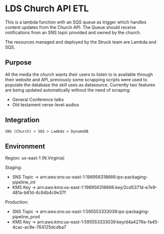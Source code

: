 # LDS Church API ETL

This is a lambda function with an SQS queue as trigger which handles content updates from the Church API. The Queue should receive notifications from an SNS topic provided and owned by the church.

The resources managed and deployed by the Struck team are Lambda and SQS.

## Purpose

All the media the church wants their users to listen to is available through their website and API, previously some scrapping scripts were used to populate the database the skill uses as datasource. Currently two features are being updated automatically without the need of scraping:

- General Conference talks
- Old testament verse-level audios

## Integration

`SNS (Church) > SQS > Lambda > DynamoDB`

## Environment

Region: us-east-1 (N.Virginia)

Staging:

- SNS Topic -> arn:aws:sns:us-east-1:198956318666:ips-packaging-pipeline_int
- KMS Key   -> arn:aws:kms:us-east-1:198956318666:key/2cd5371d-e7e9-481a-b61d-4c94b4c9e37f

Production:

- SNS Topic -> arn:aws:sns:us-east-1:595553333039:ips-packaging-pipeline_prod
- KMS Key   -> arn:aws:kms:us-east-1:595553333039:key/d4a4276e-fa45-4cac-ac9e-764125dcdba7
